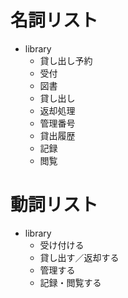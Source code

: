 # 名詞リスト
- library
  - 貸し出し予約
  - 受付
  - 図書
  - 貸し出し
  - 返却処理
  - 管理番号
  - 貸出履歴
  - 記録
  - 閲覧

# 動詞リスト
- library
  + 受け付ける
  + 貸し出す／返却する
  + 管理する
  + 記録・閲覧する
